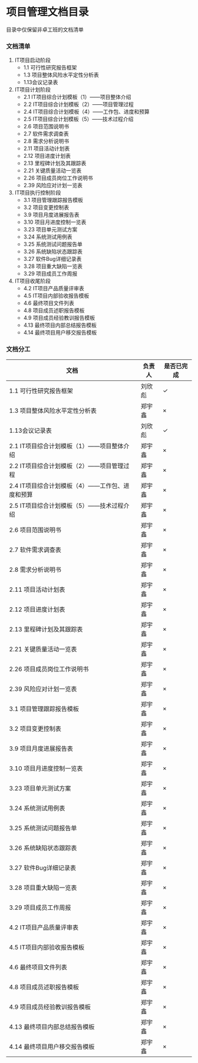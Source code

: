 # 项目管理文档目录
目录中仅保留非卓工班的文档清单

### 文档清单
1. IT项目启动阶段
   - 1.1 可行性研究报告框架
   - 1.3 项目整体风险水平定性分析表
   - 1.13会议记录表
2. IT项目计划阶段
   - 2.1  IT项目综合计划模板（1）——项目整体介绍
   - 2.2  IT项目综合计划模板（2）——项目管理过程
   - 2.4  IT项目综合计划模板（4）——工作包、进度和预算
   - 2.5  IT项目综合计划模板（5）——技术过程介绍
   - 2.6  项目范围说明书
   - 2.7  软件需求调查表
   - 2.8  需求分析说明书
   - 2.11 项目活动计划表
   - 2.12 项目进度计划表
   - 2.13 里程碑计划及其跟踪表
   - 2.21 关键质量活动一览表
   - 2.26 项目成员岗位工作说明书
   - 2.39 风险应对计划一览表
3. IT项目执行控制阶段
   - 3.1 项目管理跟踪报告模板
   - 3.2 项目变更控制表
   - 3.9 项目月度进展报告表
   - 3.10 项目月进度控制一览表
   - 3.23 项目单元测试方案
   - 3.24 系统测试用例表
   - 3.25 系统测试问题报告单
   - 3.26 系统缺陷状态跟踪表
   - 3.27 软件Bug详细记录表
   - 3.28 项目重大缺陷一览表
   - 3.29 项目成员工作周报
4. IT项目收尾阶段
   - 4.2  IT项目产品质量评审表
   - 4.5  IT项目内部验收报告模板
   - 4.6  最终项目文件列表
   - 4.8  项目成员述职报告模板
   - 4.9  项目成员经验教训报告模板
   - 4.13 最终项目内部总结报告模板
   - 4.14 最终项目用户移交报告模板


### 文档分工
| 文档|负责人|是否已完成|
| -- |  --  |    --   |
|1.1 可行性研究报告框架| 刘欣彪 | ✓ |
|1.3 项目整体风险水平定性分析表| 郑宇鑫| × |
|1.13会议记录表| 刘欣彪 | ✓ |
|2.1  IT项目综合计划模板（1）——项目整体介绍| 郑宇鑫 | × |
|2.2  IT项目综合计划模板（2）——项目管理过程| 郑宇鑫 | × |
|2.4  IT项目综合计划模板（4）——工作包、进度和预算| 郑宇鑫 | × |
|2.5  IT项目综合计划模板（5）——技术过程介绍| 郑宇鑫 | × |
|2.6  项目范围说明书| 郑宇鑫 | × |
|2.7  软件需求调查表| 郑宇鑫 | × |
|2.8  需求分析说明书| 郑宇鑫 | × |
|2.11 项目活动计划表| 郑宇鑫 | × |
|2.12 项目进度计划表| 郑宇鑫 | × |
|2.13 里程碑计划及其跟踪表| 郑宇鑫 | × |
|2.21 关键质量活动一览表| 郑宇鑫 | × |
|2.26 项目成员岗位工作说明书| 郑宇鑫 | × |
|2.39 风险应对计划一览表| 郑宇鑫 | × |
|3.1 项目管理跟踪报告模板| 郑宇鑫 | × |
|3.2 项目变更控制表| 郑宇鑫 | × |
|3.9 项目月度进展报告表| 郑宇鑫 | × |
|3.10 项目月进度控制一览表| 郑宇鑫 | × |
|3.23 项目单元测试方案| 郑宇鑫 | × |
|3.24 系统测试用例表| 郑宇鑫 | × |
|3.25 系统测试问题报告单| 郑宇鑫 | × |
|3.26 系统缺陷状态跟踪表| 郑宇鑫 | × |
|3.27 软件Bug详细记录表| 郑宇鑫 | × |
|3.28 项目重大缺陷一览表| 郑宇鑫 | × |
|3.29 项目成员工作周报| 郑宇鑫 | × |
|4.2  IT项目产品质量评审表| 郑宇鑫 | × |
|4.5  IT项目内部验收报告模板| 郑宇鑫 | × |
|4.6  最终项目文件列表| 郑宇鑫 | × |
|4.8  项目成员述职报告模板| 郑宇鑫 | × |
|4.9  项目成员经验教训报告模板| 郑宇鑫 | × |
|4.13 最终项目内部总结报告模板| 郑宇鑫 | × |
|4.14 最终项目用户移交报告模板| 郑宇鑫 | × |
